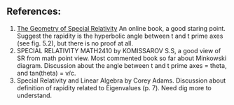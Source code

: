 ## References:
1. [The Geometry of Special Relativity](http://physics.oregonstate.edu/coursewikis/GSR/book/gsr/start) An online book, a good staring point. Suggest the rapidity is the hyperbolic angle between t and t prime axes (see fig. 5.2), but there is no proof at all.
2. SPECIAL RELATIVITY MATH2410 by KOMISSAROV S.S, a good view of SR from math point view. Most commented book so far about Minkowski diagram. Discussion about the angle between t and t prime axes = theta, and  tan(theta) = v/c.
3. Special Relativity and Linear Algebra by Corey Adams. Discussion about definition of rapidity related to Eigenvalues (p. 7). Need dig more to understand.